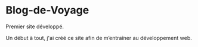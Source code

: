 # Blog-de-Voyage
Premier site développé.

Un début à tout, j'ai créé ce site afin de m’entraîner au développement web.

